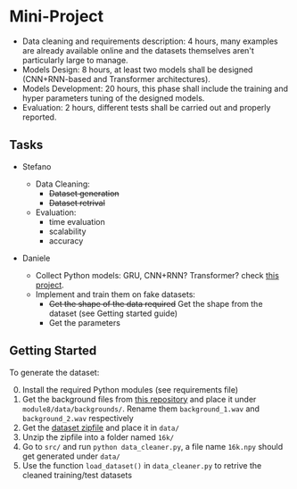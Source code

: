 # Mini-Project

* Data cleaning and requirements description: 4 hours, many examples are already available online and the datasets themselves aren't particularly large to manage.
* Models Design: 8 hours, at least two models shall be designed (CNN+RNN-based and Transformer architectures).
* Models Development: 20 hours, this phase shall include the training and hyper parameters tuning of the designed models.
* Evaluation: 2 hours, different tests shall be carried out and properly reported.

## Tasks

* Stefano
	* Data Cleaning:
		* ~~Dataset generation~~
		* ~~Dataset retrival~~
	* Evaluation:
		* time evaluation
		* scalability
		* accuracy

* Daniele
	* Collect Python models: GRU, CNN+RNN? Transformer? check [this project](https://github.com/gyunggyung/Sequence-Models-coursera/tree/master/Week%203/Trigger%20word%20detection).
	* Implement and train them on fake datasets:
		* ~~Get the shape of the data required~~ Get the shape from the dataset (see Getting started guide)
		* Get the parameters

## Getting Started

To generate the dataset:

0. Install the required Python modules (see requirements file)
1. Get the background files from [this repository](https://github.com/gyunggyung/Sequence-Models-coursera/tree/master/Week%203/Trigger%20word%20detection/raw_data/backgrounds) and place it under `module8/data/backgrounds/`. Rename them `background_1.wav` and `background_2.wav` respectively
2. Get the [dataset zipfile](http://www-mmsp.ece.mcgill.ca/Documents/Data/TSP-Speech-Database/16k-LP7.zip) and place it in `data/`
3. Unzip the zipfile into a folder named `16k/`
3. Go to `src/` and run `python data_cleaner.py`, a file name `16k.npy` should get generated under `data/`
4. Use the function `load_dataset()` in `data_cleaner.py` to retrive the cleaned training/test datasets
